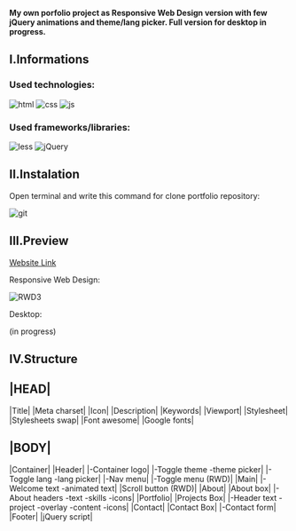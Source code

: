 **My own porfolio project as Responsive Web Design version with few jQuery animations and theme/lang picker.
Full version for desktop in progress.**

## **I.Informations**
 
### Used technologies:
![html](https://user-images.githubusercontent.com/39833065/232757013-793726e1-0e99-4cf7-ba82-56dcb872b117.png) 
![css](https://user-images.githubusercontent.com/39833065/232757102-3e087537-3c90-41ac-9a49-9fc073d09813.png) 
![js](https://user-images.githubusercontent.com/39833065/232757110-4149bdc5-f34c-4817-bfc5-0600fa5d18ff.png)

### Used frameworks/libraries:
![less](https://user-images.githubusercontent.com/39833065/232757170-3151b540-2c8e-48c8-bfe0-f575b071e613.png)
![jQuery](https://user-images.githubusercontent.com/39833065/232757187-5a653967-4a7b-4382-9a6f-058b82344fa7.png)

## **II.Instalation**

Open terminal and write this command for clone portfolio repository:

![git](https://user-images.githubusercontent.com/39833065/232753707-627415aa-fbe5-4e23-b98b-ec241676f01a.png)

## **III.Preview**

[Website Link](https://enigmameister.github.io/portfolio/)

Responsive Web Design:

![RWD3](https://user-images.githubusercontent.com/39833065/232754575-bd28ab94-ddb6-408a-8e79-09650adf782f.png)

Desktop: 

(in progress)

## **IV.Structure**


|**HEAD**|    
-----
|Title|
|Meta charset|
|Icon|
|Description|
|Keywords|
|Viewport|
|Stylesheet|
|Stylesheets swap|
|Font awesome|
|Google fonts|

|**BODY**|
------
|Container|
|Header|
|-Container logo|
|-Toggle theme -theme picker|
|-Toggle lang -lang picker|
|-Nav menu|
|-Toggle menu (RWD)|
|Main|
|-Welcome text -animated text|
|Scroll button (RWD)|
|About|
|About box|
|-About headers -text -skills -icons|
|Portfolio|
|Projects Box|
|-Header text -project -overlay -content -icons|
|Contact|
|Contact Box|
|-Contact form|
|Footer|
|jQuery script|